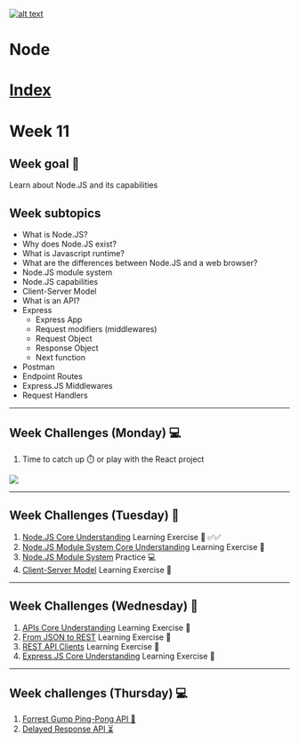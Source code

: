 <a href="https://www.core-code.io/">

![alt text](https://uploads-ssl.webflow.com/5eb2f56932c3562feab232e3/5f73550d00249e7e96c9f3de_Logo.png "corecodeio")

</a>

# Node

# [Index](/README.md)

# Week 11

## Week goal 🏁

<p>Learn about Node.JS and its capabilities</p>

## Week subtopics

- What is Node.JS?
- Why does Node.JS exist?
- What is Javascript runtime?
- What are the differences between Node.JS and a web browser?
- Node.JS module system
- Node.JS capabilities
- Client-Server Model
- What is an API?
- Express
  - Express App
  - Request modifiers (middlewares)
  - Request Object
  - Response Object
  - Next function
- Postman
- Endpoint Routes
- Express.JS Middlewares
- Request Handlers

***
## Week Challenges (Monday) 💻

1. Time to catch up ⏱️ or play with the React project
<img src="https://media1.giphy.com/media/gFwZfXIqD0eNW/giphy.gif?cid=ecf05e472c09yawpwvfhmveajujaygx9udhjlsbnzarnp8vw&rid=giphy.gif&ct=g"/>

***
## Week Challenges (Tuesday) 🐣

1. [Node.JS Core Understanding](../exercise-md/nore-code.md) Learning Exercise 🧠 ✅✅
2. [Node.JS Module System Core Understanding](./exercises/e00/NODE-MS.md) Learning Exercise 🧠
3. [Node.JS Module System](./exercises/e00/NODE-MS-PRACTICE.md) Practice 💻
4. [Client-Server Model](./exercises/e00/CLIENT-SERVER.md) Learning Exercise 🧠

***
## Week Challenges (Wednesday) 🐤

1. [APIs Core Understanding](./exercises/e01/APIS-CORE.md) Learning Exercise 🧠
2. [From JSON to REST](./exercises/e01/JSON-REST.md) Learning Exercise 🧠
3. [REST API Clients](./exercises/e01/REST-CLIENTS.md) Learning Exercise 🧠
4. [Express.JS Core Understanding](./exercises/e01/EXPRESS-CORE.md) Learning Exercise 🧠

***
## Week challenges (Thursday) 💻

1. [Forrest Gump Ping-Pong API 🏓](./exercises/e02/API-1.md)
2. [Delayed Response API ⏳](./exercises/e03/API-2.md)
